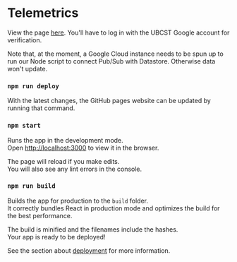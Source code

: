 # Telemetrics

View the page [here](http://www.supermileage.ca/telemetrics-view/). You'll have to log in with the UBCST Google account for verification.

Note that, at the moment, a Google Cloud instance needs to be spun up to run our Node script to connect Pub/Sub with Datastore. Otherwise data won't update.

### `npm run deploy`

With the latest changes, the GitHub pages website can be updated by running that command.

### `npm start`

Runs the app in the development mode.<br>
Open [http://localhost:3000](http://localhost:3000) to view it in the browser.

The page will reload if you make edits.<br>
You will also see any lint errors in the console.

### `npm run build`

Builds the app for production to the `build` folder.<br>
It correctly bundles React in production mode and optimizes the build for the best performance.

The build is minified and the filenames include the hashes.<br>
Your app is ready to be deployed!

See the section about [deployment](https://facebook.github.io/create-react-app/docs/deployment) for more information.